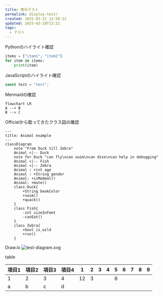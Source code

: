 ```yaml
---
title: 表示テスト
permalink: display-test/
created: 2025-02-11 12:58:12
updated: 2025-03-20T13:22
tags:
  - テスト
---
```

Pythonのハイライト確認
```python
items = ["item1", "item2"]
for item in items:
	print(item)
```

JavaScriptのハイライト確認 
```js
const test = "test";
```

Mermaidの確認
```mermaid
flowchart LR
A --> B
B --> C
```

Officialから取ってきたクラス図の確認
```mermaid
---
title: Animal example
---
classDiagram
    note "From Duck till Zebra"
    Animal <|-- Duck
    note for Duck "can fly\ncan swim\ncan dive\ncan help in debugging"
    Animal <|-- Fish
    Animal <|-- Zebra
    Animal : +int age
    Animal : +String gender
    Animal: +isMammal()
    Animal: +mate()
    class Duck{
        +String beakColor
        +swim()
        +quack()
    }
    class Fish{
        -int sizeInFeet
        -canEat()
    }
    class Zebra{
        +bool is_wild
        +run()
    }

```

Draw.io
![test-diagram.svg](images/test-diagram.svg)

table

| 項目1 | 項目2 | 項目3 | 項目4 | 1   | 2   | 3   | 4   | 5   | 6   | 7   | 8   | 9   |
| --- | --- | --- | --- | --- | --- | --- | --- | --- | --- | --- | --- | --- |
| 1   | 2   | 3   | 4   | 12  | 3   |     |     | 6   |     |     |     |     |
| a   | b   | c   | d   |     |     |     |     |     |     |     |     |     |
